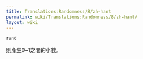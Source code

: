 ```yaml
---
title: Translations:Randomness/8/zh-hant
permalink: wiki/Translations:Randomness/8/zh-hant/
layout: wiki
---
```


``` Haskell
rand
```

則產生0\~1之間的小數。
